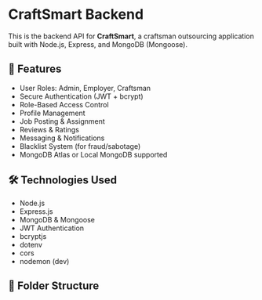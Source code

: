# CraftSmart Backend

This is the backend API for **CraftSmart**, a craftsman outsourcing application built with Node.js, Express, and MongoDB (Mongoose).

## 🚀 Features

- User Roles: Admin, Employer, Craftsman
- Secure Authentication (JWT + bcrypt)
- Role-Based Access Control
- Profile Management
- Job Posting & Assignment
- Reviews & Ratings
- Messaging & Notifications
- Blacklist System (for fraud/sabotage)
- MongoDB Atlas or Local MongoDB supported

## 🛠️ Technologies Used

- Node.js
- Express.js
- MongoDB & Mongoose
- JWT Authentication
- bcryptjs
- dotenv
- cors
- nodemon (dev)

## 📁 Folder Structure

